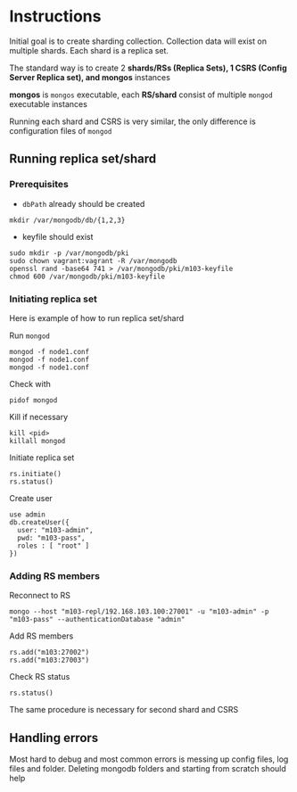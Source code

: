 # Instructions

Initial goal is to create sharding collection. Collection data will exist on multiple shards. Each shard is a replica set. 

The standard way is to create 2 **shards/RSs (Replica Sets), 1 CSRS (Config Server Replica set), and mongos** instances

**mongos** is `mongos` executable, each **RS/shard** consist of multiple `mongod` executable instances

Running each shard and CSRS is very similar, the only difference is configuration files of `mongod`

## Running replica set/shard

### Prerequisites

- `dbPath` already should be created

```
mkdir /var/mongodb/db/{1,2,3}
```

- keyfile should exist

```
sudo mkdir -p /var/mongodb/pki
sudo chown vagrant:vagrant -R /var/mongodb
openssl rand -base64 741 > /var/mongodb/pki/m103-keyfile
chmod 600 /var/mongodb/pki/m103-keyfile
```

### Initiating replica set
Here is example of how to run replica set/shard

Run `mongod`
```
mongod -f node1.conf
mongod -f node1.conf
mongod -f node1.conf
```

Check with
```
pidof mongod
```

Kill if necessary
```
kill <pid>
killall mongod
```

Initiate replica set
```
rs.initiate()
rs.status()
```

Create user
```
use admin
db.createUser({
  user: "m103-admin",
  pwd: "m103-pass",
  roles : [ "root" ]
})
```

### Adding RS members

Reconnect to RS
```
mongo --host "m103-repl/192.168.103.100:27001" -u "m103-admin" -p "m103-pass" --authenticationDatabase "admin"
```

Add RS members
```
rs.add("m103:27002")
rs.add("m103:27003")
```

Check RS status
```
rs.status()
```

The same procedure is necessary for second shard and CSRS

## Handling errors

Most hard to debug and most common errors is messing up config files, log files and folder. Deleting mongodb folders and starting from scratch should help